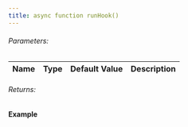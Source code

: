 ```yaml
---
title: async function runHook()
---
```


###### Parameters:

| Name | Type | Default Value | Description |
| ---- | ---- | ------------- | ----------- |

###### Returns:


#### Example
